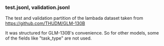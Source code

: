 ### test.jsonl, validation.jsonl

The test and validation partition of the lambada dataset taken from https://github.com/THUDM/GLM-130B 

It was structured for GLM-130B's convenience. So for other models, some of the fields like "task_type" are not used.
